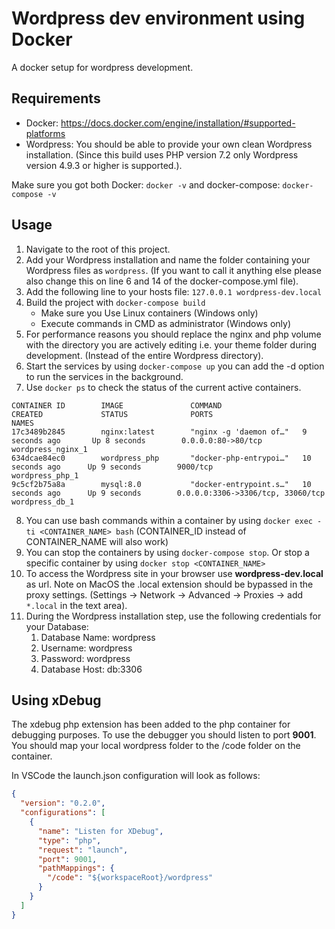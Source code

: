 # Wordpress dev environment using Docker

A docker setup for wordpress development.

## Requirements

- Docker: https://docs.docker.com/engine/installation/#supported-platforms
- Wordpress: You should be able to provide your own clean Wordpress installation. (Since this build uses PHP version 7.2 only Wordpress version 4.9.3 or higher is supported.).

Make sure you got both Docker: `docker -v` and docker-compose: `docker-compose -v`

## Usage

1. Navigate to the root of this project.
2. Add your Wordpress installation and name the folder containing your Wordpress files as `wordpress`. (If you want to call it anything else please also change this on line 6 and 14 of the docker-compose.yml file).
3. Add the following line to your hosts file: `127.0.0.1 wordpress-dev.local`
4. Build the project with `docker-compose build`
   - Make sure you Use Linux containers (Windows only)
   - Execute commands in CMD as administrator (Windows only)
5. For performance reasons you should replace the nginx and php volume with the directory you are actively editing i.e. your theme folder during development. (Instead of the entire Wordpress directory).
6. Start the services by using `docker-compose up` you can add the -d option to run the services in the background.
7. Use `docker ps` to check the status of the current active containers.

```text
CONTAINER ID        IMAGE               COMMAND                  CREATED             STATUS              PORTS                               NAMES
17c3489b2845        nginx:latest        "nginx -g 'daemon of…"   9 seconds ago       Up 8 seconds        0.0.0.0:80->80/tcp                  wordpress_nginx_1
634dcae84ec0        wordpress_php       "docker-php-entrypoi…"   10 seconds ago      Up 9 seconds        9000/tcp                            wordpress_php_1
9c5cf2b75a8a        mysql:8.0           "docker-entrypoint.s…"   10 seconds ago      Up 9 seconds        0.0.0.0:3306->3306/tcp, 33060/tcp   wordpress_db_1
```

8. You can use bash commands within a container by using `docker exec -ti <CONTAINER_NAME> bash` (CONTAINER_ID instead of CONTAINER_NAME will also work)
9. You can stop the containers by using `docker-compose stop`. Or stop a specific container by using `docker stop <CONTAINER_NAME>`
10. To access the Wordpress site in your browser use **wordpress-dev.local** as url. Note on MacOS the .local extension should be bypassed in the proxy settings. (Settings -> Network -> Advanced -> Proxies -> add `*.local` in the text area).
11. During the Wordpress installation step, use the following credentials for your Database:
    1. Database Name: wordpress
    2. Username: wordpress
    3. Password: wordpress
    4. Database Host: db:3306

## Using xDebug

The xdebug php extension has been added to the php container for debugging purposes. To use the debugger you should listen to port **9001**. You should map your local wordpress folder to the /code folder on the container.

In VSCode the launch.json configuration will look as follows:

```json
{
  "version": "0.2.0",
  "configurations": [
    {
      "name": "Listen for XDebug",
      "type": "php",
      "request": "launch",
      "port": 9001,
      "pathMappings": {
        "/code": "${workspaceRoot}/wordpress"
      }
    }
  ]
}
```
